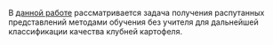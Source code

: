В [данной работе](https://github.com/Gumilevski/disentanglement_BSU_dip/blob/master/%D0%B4%D0%B8%D0%BF%D0%BB%D0%BE%D0%BC.pdf) рассматривается задача получения распутанных представлений методами обучения без учителя для дальнейшей классификации качества клубней картофеля.
